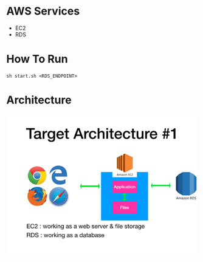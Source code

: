 # AWS Services
- EC2
- RDS
# How To Run
```
sh start.sh <RDS_ENDPOINT>
```

# Architecture
![Architecture](../images/target_architecture_1.png)
